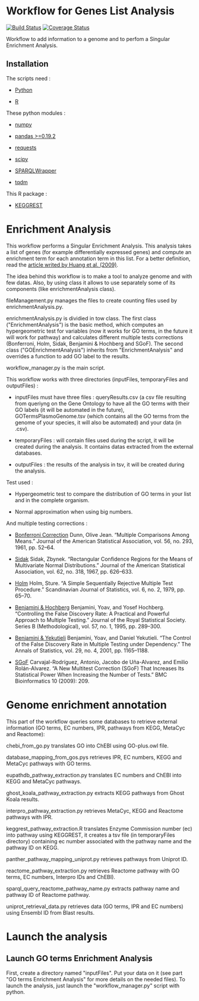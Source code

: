 # Workflow for Genes List Analysis

[![Build Status](https://travis-ci.org/ArnaudBelcour/Workflow_GeneList_Analysis.svg?branch=master)](https://travis-ci.org/ArnaudBelcour/Workflow_GeneList_Analysis)
[![Coverage Status](https://coveralls.io/repos/github/ArnaudBelcour/Workflow_GeneList_Analysis/badge.svg)](https://coveralls.io/github/ArnaudBelcour/Workflow_GeneList_Analysis)

Workflow to add information to a genome and to perfom a Singular Enrichment Analysis.

## Installation

The scripts need :

* [Python](https://www.python.org/downloads/)

* [R](https://cran.r-project.org/index.html)

These python modules :

* [numpy](https://pypi.python.org/pypi/numpy)

* [pandas >=0.19.2](http://pandas.pydata.org/)

* [requests](http://docs.python-requests.org/en/master/)

* [scipy](https://pypi.python.org/pypi/scipy)

* [SPARQLWrapper](https://rdflib.github.io/sparqlwrapper/)

* [tqdm](https://pypi.python.org/pypi/tqdm)

This R package :

* [KEGGREST](https://bioconductor.org/packages/release/bioc/html/KEGGREST.html)

# Enrichment Analysis

This workflow performs a Singular Enrichment Analysis. This analysis takes a list of genes (for example differentially expressed genes) and compute an enrichment term for each annotation term in this list.
For a better definition, read the [article writed by Huang et al. (2009)](https://academic.oup.com/nar/article-lookup/doi/10.1093/nar/gkn923).

The idea behind this workflow is to make a tool to analyze genome and with few datas. Also, by using class it allows to use separately some of its components (like enrichmentAnalysis class).

fileManagement.py manages the files to create counting files used by enrichmentAnalysis.py.

enrichmentAnalysis.py is dividied in tow class. The first class ("EnrichmentAnalysis") is the basic method, which computes an hypergeometric test for variables (now it works for GO terms, in the future it will work for pathway) and calculates different multiple tests corrections (Bonferroni, Holm, Sidak, Benjamini & Hochberg and SGoF). The second class ("GOEnrichmentAnalysis") inherits from "EnrichmentAnalysis" and overrides a function to add GO label to the results.

workflow_manager.py is the main script.

This workflow works with three directories (inputFiles, temporaryFiles and outputFiles) :

* inputFiles must have three files : queryResults.csv (a csv file resulting from queriyng on the Gene Ontology to have all the GO terms with their GO labels (it will be automated in the future), GOTermsPlasmoGenome.tsv (which contains all the GO terms from the genome of your species, it will also be automated) and your data (in .csv).

* temporaryFiles : will contain files used during the script, it will be created during the analysis. It contains datas extracted from the external databases.

* outputFiles : the results of the analysis in tsv, it will be created during the analysis.

Test used :

* Hypergeometric test to compare the distribution of GO terms in your list and in the complete organism.

* Normal approximation when using big numbers.

And multiple testing corrections :

* [Bonferroni Correction](http://www.jstor.org/stable/2282330?seq=1#page_scan_tab_contents) Dunn, Olive Jean. “Multiple Comparisons Among Means.” Journal of the American Statistical Association, vol. 56, no. 293, 1961, pp. 52–64.

* [Sidak](https://www.jstor.org/stable/2283989?seq=1#page_scan_tab_contents) Sidak, Zbynek. “Rectangular Confidence Regions for the Means of Multivariate Normal Distributions.” Journal of the American Statistical Association, vol. 62, no. 318, 1967, pp. 626–633.

* [Holm](http://www.jstor.org/stable/4615733?seq=1#page_scan_tab_contents) Holm, Sture. “A Simple Sequentially Rejective Multiple Test Procedure.” Scandinavian Journal of Statistics, vol. 6, no. 2, 1979, pp. 65–70.

* [Benjamini & Hochberg](https://www.jstor.org/stable/2346101?seq=1#page_scan_tab_contents) Benjamini, Yoav, and Yosef Hochberg. “Controlling the False Discovery Rate: A Practical and Powerful Approach to Multiple Testing.” Journal of the Royal Statistical Society. Series B (Methodological), vol. 57, no. 1, 1995, pp. 289–300.

* [Benjamini & Yekutieli](http://www.jstor.org/stable/2674075?seq=1#page_scan_tab_contents) Benjamini, Yoav, and Daniel Yekutieli. “The Control of the False Discovery Rate in Multiple Testing under Dependency.” The Annals of Statistics, vol. 29, no. 4, 2001, pp. 1165–1188.

* [SGoF](https://www.ncbi.nlm.nih.gov/pmc/articles/PMC2719628/) Carvajal-Rodríguez, Antonio, Jacobo de Uña-Alvarez, and Emilio Rolán-Alvarez. “A New Multitest Correction (SGoF) That Increases Its Statistical Power When Increasing the Number of Tests.” BMC Bioinformatics 10 (2009): 209.

# Genome enrichment annotation

This part of the workflow queries some databases to retrieve external information (GO terms, EC numbers, IPR, pathways from KEGG, MetaCyc and Reactome):

chebi_from_go.py translates GO into ChEBI using GO-plus.owl file.

database_mapping_from_gos.pys retrieves IPR, EC numbers, KEGG and MetaCyc pathways with GO terms.

eupathdb_pathway_extraction.py translates EC numbers and ChEBI into KEGG and MetaCyc pathways.

ghost_koala_pathway_extraction.py extracts KEGG pathways from Ghost Koala results.

interpro_pathway_extraction.py retrieves MetaCyc, KEGG and Reactome pathways with IPR.

keggrest_pathway_extraction.R translates Enzyme Commission number (ec) into pathway using KEGGREST, it creates a tsv file (in temporaryFiles directory) containing ec number associated with the pathway name and the pathway ID on KEGG.

panther_pathway_mapping_uniprot.py retrieves pathways from Uniprot ID.

reactome_pathway_extraction.py retrieves Reactome pathway with GO terms, EC numbers, Interpro IDs and ChEBI).

sparql_query_reactome_pathway_name.py extracts pathway name and pathway ID of Reactome pathway.

uniprot_retrieval_data.py retrieves data (GO terms, IPR and EC numbers) using Ensembl ID from Blast results.

# Launch the analysis

## Launch GO terms Enrichment Analysis

First, create a directory named "inputFiles". Put your data on it (see part "GO terms Enrichment Analysis" for more details on the needed files).
To launch the analysis, just launch the "workflow_manager.py" script with python.
